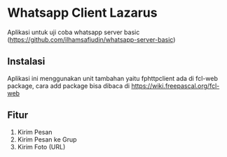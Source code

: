 # Whatsapp Client Lazarus
Aplikasi untuk uji coba whatsapp server basic (https://github.com/ilhamsafiudin/whatsapp-server-basic)  

## Instalasi
Aplikasi ini menggunakan unit tambahan yaitu fphttpclient ada di fcl-web package, cara add package bisa dibaca di https://wiki.freepascal.org/fcl-web

## Fitur
1. Kirim Pesan  
2. Kirim Pesan ke Grup  
3. Kirim Foto (URL)
